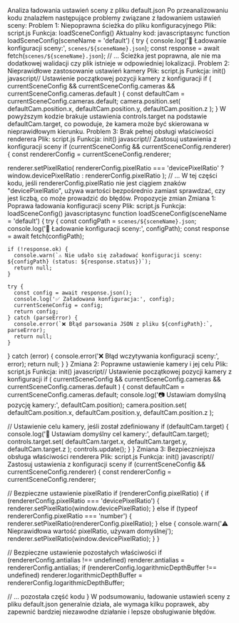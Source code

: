 Analiza ładowania ustawień sceny z pliku default.json
Po przeanalizowaniu kodu znalazłem następujące problemy związane z ładowaniem ustawień sceny:
Problem 1: Niepoprawna ścieżka do pliku konfiguracyjnego
Plik: script.js
Funkcja: loadSceneConfig()
Aktualny kod:
javascriptasync function loadSceneConfig(sceneName = 'default') {
  try {
    console.log('🔄 Ładowanie konfiguracji sceny:', `scenes/${sceneName}.json`);
    const response = await fetch(`scenes/${sceneName}.json`);
    // ...
Ścieżka jest poprawna, ale nie ma dodatkowej walidacji czy plik istnieje w odpowiedniej lokalizacji.
Problem 2: Nieprawidłowe zastosowanie ustawień kamery
Plik: script.js
Funkcja: init()
javascript// Ustawienie początkowej pozycji kamery z konfiguracji
if (
  currentSceneConfig &&
  currentSceneConfig.cameras &&
  currentSceneConfig.cameras.default
) {
  const defaultCam = currentSceneConfig.cameras.default;
  camera.position.set(
    defaultCam.position.x,
    defaultCam.position.y,
    defaultCam.position.z
  );
}
W powyższym kodzie brakuje ustawienia controls.target na podstawie defaultCam.target, co powoduje, że kamera może być skierowana w nieprawidłowym kierunku.
Problem 3: Brak pełnej obsługi właściwości renderera
Plik: script.js
Funkcja: init()
javascript// Zastosuj ustawienia z konfiguracji sceny
if (currentSceneConfig && currentSceneConfig.renderer) {
  const rendererConfig = currentSceneConfig.renderer;
  
  renderer.setPixelRatio(
    rendererConfig.pixelRatio === 'devicePixelRatio'
      ? window.devicePixelRatio
      : rendererConfig.pixelRatio
  );
  // ...
W tej części kodu, jeśli rendererConfig.pixelRatio nie jest ciągiem znaków "devicePixelRatio", używa wartości bezpośrednio zamiast sprawdzać, czy jest liczbą, co może prowadzić do błędów.
Propozycje zmian
Zmiana 1: Poprawa ładowania konfiguracji sceny
Plik: script.js
Funkcja: loadSceneConfig()
javascriptasync function loadSceneConfig(sceneName = 'default') {
  try {
    const configPath = `scenes/${sceneName}.json`;
    console.log('🔄 Ładowanie konfiguracji sceny:', configPath);
    const response = await fetch(configPath);

    if (!response.ok) {
      console.warn(`⚠️ Nie udało się załadować konfiguracji sceny: ${configPath} (status: ${response.status})`);
      return null;
    }

    try {
      const config = await response.json();
      console.log('✅ Załadowana konfiguracja:', config);
      currentSceneConfig = config;
      return config;
    } catch (parseError) {
      console.error(`❌ Błąd parsowania JSON z pliku ${configPath}:`, parseError);
      return null;
    }
  } catch (error) {
    console.error('❌ Błąd wczytywania konfiguracji sceny:', error);
    return null;
  }
}
Zmiana 2: Poprawne ustawienie kamery i jej celu
Plik: script.js
Funkcja: init()
javascript// Ustawienie początkowej pozycji kamery z konfiguracji
if (
  currentSceneConfig &&
  currentSceneConfig.cameras &&
  currentSceneConfig.cameras.default
) {
  const defaultCam = currentSceneConfig.cameras.default;
  console.log('📷 Ustawiam domyślną pozycję kamery:', defaultCam.position);
  camera.position.set(
    defaultCam.position.x,
    defaultCam.position.y,
    defaultCam.position.z
  );
  
  // Ustawienie celu kamery, jeśli został zdefiniowany
  if (defaultCam.target) {
    console.log('🎯 Ustawiam domyślny cel kamery:', defaultCam.target);
    controls.target.set(
      defaultCam.target.x,
      defaultCam.target.y,
      defaultCam.target.z
    );
    controls.update();
  }
}
Zmiana 3: Bezpieczniejsza obsługa właściwości renderera
Plik: script.js
Funkcja: init()
javascript// Zastosuj ustawienia z konfiguracji sceny
if (currentSceneConfig && currentSceneConfig.renderer) {
  const rendererConfig = currentSceneConfig.renderer;
  
  // Bezpieczne ustawienie pixelRatio
  if (rendererConfig.pixelRatio) {
    if (rendererConfig.pixelRatio === 'devicePixelRatio') {
      renderer.setPixelRatio(window.devicePixelRatio);
    } else if (typeof rendererConfig.pixelRatio === 'number') {
      renderer.setPixelRatio(rendererConfig.pixelRatio);
    } else {
      console.warn('⚠️ Nieprawidłowa wartość pixelRatio, używam domyślnej');
      renderer.setPixelRatio(window.devicePixelRatio);
    }
  }
  
  // Bezpieczne ustawienie pozostałych właściwości
  if (rendererConfig.antialias !== undefined) renderer.antialias = rendererConfig.antialias;
  if (rendererConfig.logarithmicDepthBuffer !== undefined) renderer.logarithmicDepthBuffer = rendererConfig.logarithmicDepthBuffer;
  
  // ... pozostała część kodu
}
W podsumowaniu, ładowanie ustawień sceny z pliku default.json generalnie działa, ale wymaga kilku poprawek, aby zapewnić bardziej niezawodne działanie i lepsze obsługiwanie błędów.